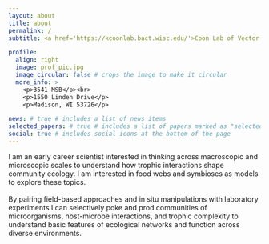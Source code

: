 ```yaml
---
layout: about
title: about
permalink: /
subtitle: <a href='https://kcoonlab.bact.wisc.edu/'>Coon Lab of Vector Biology and Physiology</a>

profile:
  align: right
  image: prof_pic.jpg
  image_circular: false # crops the image to make it circular
  more_info: >
    <p>3541 MSB</p><br>
    <p>1550 Linden Drive</p>
    <p>Madison, WI 53726</p>

news: # true # includes a list of news items
selected_papers: # true # includes a list of papers marked as "selected={true}"
social: true # includes social icons at the bottom of the page
---
```


I am an early career scientist interested in thinking across macroscopic and microscopic scales to understand how trophic interactions shape community ecology. I am interested in food webs and symbioses as models to explore these topics. <br><br>
By pairing field-based approaches and in situ manipulations with laboratory experiments I can selectively poke and prod communities of microorganisms, host-microbe interactions, and trophic complexity to understand basic features of ecological networks  and function across diverse environments.